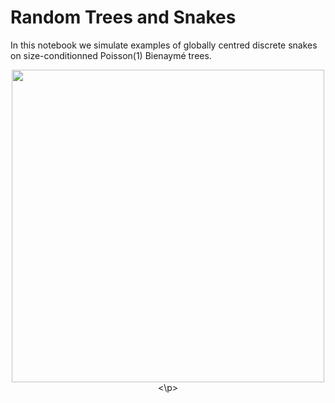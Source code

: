 # Random Trees and Snakes

In this notebook we simulate examples of globally centred discrete snakes on size-conditionned Poisson(1) Bienaymé trees. 

<p align="center">
<img src="https://github.com/rivkamitchell/Random-Trees-and-Snakes/assets/40970336/3c571ba2-4671-4d6f-adec-a48edc3d08df).type" width="500" height="500">
<\p>
